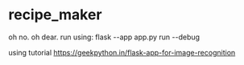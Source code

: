 # recipe_maker

oh no.
oh dear.
run using:
    flask --app app.py run --debug

using tutorial 
https://geekpython.in/flask-app-for-image-recognition
